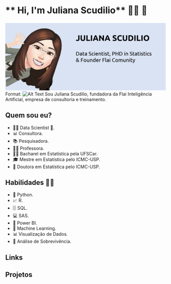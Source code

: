  # ** Hi, I'm Juliana Scudilio** 👩‍💻 👋
###  
![GitHub Logo](ju1_git.png)
Format: ![Alt Text](https://github.com/scudilio/scudilio/blob/master/)
Sou Juliana Scudilio, fundadora da Flai Inteligência Artificial, empresa de consultoria e treinamento.

## Quem sou eu?

* 👩‍💻 Data Scientist 🥰.
* 📊 Consultora.
* 📚 Pesquisadora.
* 👩‍🏫 Professora.
* 👩‍🎓 Bacharel em Estatística pela UFSCar.
* 🎓 Mestre em Estatística pelo ICMC-USP.
* 🍾 Doutora em Estatística pelo ICMC-USP.

## Habilidades 👩‍💻

* 🐍 Python.
* 📈 R.
* 🗄 SQL.
* 💻 SAS.
* 🧮 Power BI.
* 🔮 Machine Learning. 
* 📊 Visualização de Dados.
* 🧪 Análise de Sobrevivência.

## Links

## **Projetos**




